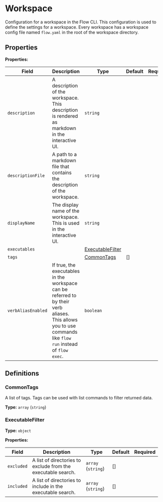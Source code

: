 [comment]: # (Documentation autogenerated by docsgen. Do not edit directly.)

# Workspace

Configuration for a workspace in the Flow CLI.
This configuration is used to define the settings for a workspace.
Every workspace has a workspace config file named `flow.yaml` in the root of the workspace directory.


## Properties


**Properties:**

| Field | Description | Type | Default | Required |
| ----- | ----------- | ---- | ------- | :--------: |
| `description` | A description of the workspace. This description is rendered as markdown in the interactive UI. | `string` |  |  |
| `descriptionFile` | A path to a markdown file that contains the description of the workspace. | `string` |  |  |
| `displayName` | The display name of the workspace. This is used in the interactive UI. | `string` |  |  |
| `executables` |  | [ExecutableFilter](#ExecutableFilter) | <no value> |  |
| `tags` |  | [CommonTags](#CommonTags) | [] |  |
| `verbAliasEnabled` | If true, the executables in the workspace can be referred to by their verb aliases. This allows you to use commands like `flow run` instead of `flow exec`.  | `boolean` | <no value> |  |


## Definitions

### CommonTags

A list of tags.
Tags can be used with list commands to filter returned data.


**Type:** `array` (`string`)




### ExecutableFilter



**Type:** `object`



**Properties:**

| Field | Description | Type | Default | Required |
| ----- | ----------- | ---- | ------- | :--------: |
| `excluded` | A list of directories to exclude from the executable search. | `array` (`string`) | [] |  |
| `included` | A list of directories to include in the executable search. | `array` (`string`) | [] |  |


